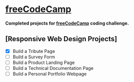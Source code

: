 # [freeCodeCamp](https://www.freecodecamp.org)

<b>Completed projects for [freeCodeCamp](https://www.freecodecamp.org) coding challenge.</b>

## [Responsive Web Design Projects]
- [x] Build a Tribute Page
- [ ] Build a Survey Form
- [ ] Build a Product Landing Page
- [ ] Build a Technical Documentation Page
- [ ] Build a Personal Portfolio Webpage
